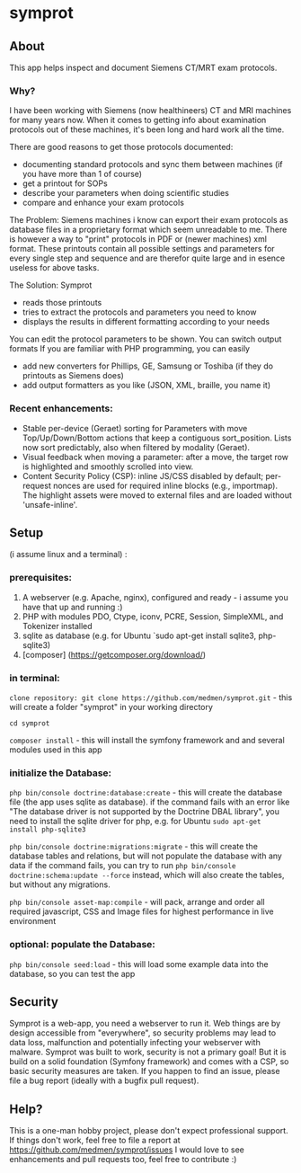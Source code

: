 # symprot 

## About
This app helps inspect and document Siemens CT/MRT exam protocols.

### Why? 
I have been working with Siemens (now healthineers) CT and MRI machines for many years now.
When it comes to getting info about examination protocols out of these machines, it's been long and hard work all the time.

There are good reasons to get those protocols documented:
- documenting standard protocols and sync them between machines (if you have more than 1 of course)
- get a printout for SOPs
- describe your parameters when doing scientific studies
- compare and enhance your exam protocols

The Problem:
Siemens machines i know can export their exam protocols as database files in a proprietary format which 
seem unreadable to me.
There is however a way to "print" protocols in PDF or (newer machines) xml format. 
These printouts contain all possible settings and parameters for every single step and sequence and are therefor 
quite large and in esence useless for above tasks.

The Solution:
Symprot 
- reads those printouts 
- tries to extract the protocols and parameters you need to know 
- displays the results in different formatting according to your needs

You can edit the protocol parameters to be shown. 
You can switch output formats
If you are familiar with PHP programming, you can easily 
- add new converters for Phillips, GE, Samsung or Toshiba (if they do printouts as Siemens does)
- add output formatters as you like (JSON, XML, braille, you name it)



### Recent enhancements:
- Stable per-device (Geraet) sorting for Parameters with move Top/Up/Down/Bottom actions that keep a contiguous sort_position. Lists now sort predictably, also when filtered by modality (Geraet).
- Visual feedback when moving a parameter: after a move, the target row is highlighted and smoothly scrolled into view.
- Content Security Policy (CSP): inline JS/CSS disabled by default; per-request nonces are used for required inline blocks (e.g., importmap). The highlight assets were moved to external files and are loaded without 'unsafe-inline'.

## Setup 
(i assume linux and a terminal)  :
### prerequisites: 
  1. A webserver (e.g. Apache, nginx), configured and ready - i assume you have that up and running :) 
  2. PHP with modules PDO, Ctype, iconv, PCRE, Session, SimpleXML, and Tokenizer installed
  3. sqlite as database (e.g. for Ubuntu `sudo apt-get install sqlite3, php-sqlite3)
  4. [composer] (https://getcomposer.org/download/)
### in terminal:  
`clone repository: git clone https://github.com/medmen/symprot.git` - this will create a folder "symprot" in your working directory

`cd symprot`

`composer install` - this will install the symfony framework and and several modules used in this app

### initialize the Database:
`php bin/console doctrine:database:create` - this will create the database file (the app uses sqlite as database). 
if the command fails with an error like "The database driver is not supported by the Doctrine DBAL library", you need to install the sqlite driver for php, 
e.g. for Ubuntu `sudo apt-get install php-sqlite3`

`php bin/console doctrine:migrations:migrate` - this will create the database tables and relations, but will not populate the database with any data
if the command fails, you can try to run `php bin/console doctrine:schema:update --force` instead, which will also create the tables, but without any migrations.

`php bin/console asset-map:compile` - will pack, arrange and order all required javascript, CSS and Image files for highest performance in live environment

### optional: populate the Database:
`php bin/console seed:load` - this will load some example data into the database, so you can test the app


## Security
Symprot is a web-app, you need a webserver to run it. 
Web things are by design accessible from "everywhere", so security problems may lead to data loss, 
malfunction and potentially infecting your webserver with malware. 
Symprot was built to work, security is not a primary goal! 
But it is build on a solid foundation (Symfony framework) and comes with a CSP, so basic security measures are taken.
If you happen to find an issue, please file a bug report (ideally with a bugfix pull request).

## Help?
This is a one-man hobby project, please don't expect professional support.
If things don't work, feel free to file a report at https://github.com/medmen/symprot/issues
I would love to see enhancements and pull requests too, feel free to contribute :)